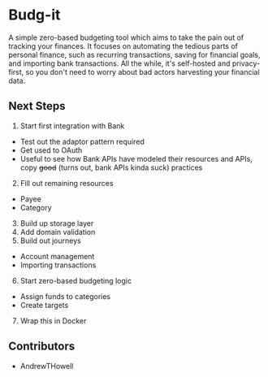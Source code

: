 # Budg-it

A simple zero-based budgeting tool which aims to take the pain out of tracking your finances. It focuses on automating the tedious parts of personal finance, such as recurring transactions, saving for financial goals, and importing bank transactions. All the while, it's self-hosted and privacy-first, so you don't need to worry about bad actors harvesting your financial data.

## Next Steps

1. Start first integration with Bank
  - Test out the adaptor pattern required
  - Get used to OAuth
  - Useful to see how Bank APIs have modeled their resources and APIs, copy ~~good~~ (turns out, bank APIs kinda suck) practices
2. Fill out remaining resources
  - Payee
  - Category
3. Build up storage layer
4. Add domain validation
5. Build out journeys
  - Account management
  - Importing transactions  
6. Start zero-based budgeting logic
  - Assign funds to categories
  - Create targets
7. Wrap this in Docker

## Contributors

- AndrewTHowell